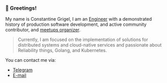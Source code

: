 ### 🤝 Greetings!


My name is Constantine Grigel, I am an [Engineer](https://www.linkedin.com/in/cgrigel/) with a demonstrated history of production software development, and active community contributor, and [meetups organizer](https://www.meetup.com/members/186128767/). 

>Currently, I am focused on the implementation of solutions for distributed systems and cloud-native services and passionate about Reliability things, Golang, and Kubernetes.

You can contact me via:

* [Telegram](https://t.me/cgrigel)
* [E-mail](mailto:rootoptical@gmail.com)
